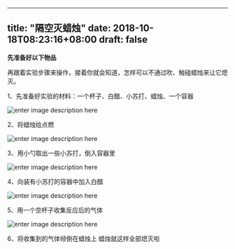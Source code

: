 
--- 
title: "隔空灭蜡烛" 
date: 2018-10-18T08:23:16+08:00 
draft: false 
--- 

**先准备好以下物品**  

再跟着实验步骤来操作，接着你就会知道，怎样可以不通过吹、触碰蜡烛来让它熄灭。

1、先准备好实验的材料：一个杯子、白醋、小苏打、蜡烛、一个容器

![enter image description here](http://cdn.buchadian.cn/app/images/1545760611540.webp)

2、将蜡烛给点燃

![enter image description here](http://cdn.buchadian.cn/app/images/1545760653220.webp)

3、用小勺取出一些小苏打，倒入容器里

![enter image description here](http://cdn.buchadian.cn/app/images/1545760682396.webp)

4、向装有小苏打的容器中加入白醋

![enter image description here](http://cdn.buchadian.cn/app/images/1545760717233.webp)

5、用一个空杯子收集反应后的气体

![enter image description here](http://cdn.buchadian.cn/app/images/1545760739097.webp)

6、将收集到的气体倾倒在蜡烛上 蜡烛就这样全部熄灭啦


<!--stackedit_data:
eyJoaXN0b3J5IjpbMTAzMzAzMTgxNF19
-->